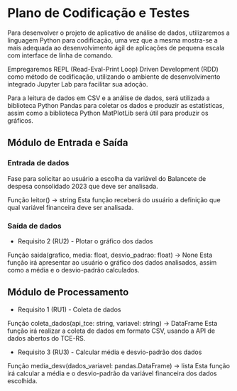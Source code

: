 # Plano de Codificação e Testes

Para desenvolver o projeto de aplicativo de análise de dados, utilizaremos a linguagem Python para codificação, uma vez que a mesma mostra-se a mais adequada ao desenvolvimento ágil de aplicações de pequena escala com interface de linha de comando.

Empregaremos REPL (Read-Eval-Print Loop) Driven Development (RDD) como método de codificação, utilizando o ambiente de desenvolvimento integrado Jupyter Lab para facilitar sua adoção.

Para a leitura de dados em CSV e a análise de dados, será utilizada a biblioteca Python Pandas para coletar os dados e produzir as estatísticas, assim como a biblioteca Python MatPlotLib será útil para produzir os gráficos.


## Módulo de Entrada e Saída

### Entrada de dados

Fase para solicitar ao usuário a escolha da variável do Balancete de despesa consolidado 2023 que deve ser analisada.

Função leitor() -> string
Esta função receberá do usuário a definição que qual variável financeira deve ser analisada.

### Saída de dados

- Requisito 2 (RU2) - Plotar o gráfico dos dados

Função saida(grafico, media: float, desvio_padrao: float) -> None
Esta função irá apresentar ao usuário o gráfico dos dados analisados, assim como a média e o desvio-padrão calculados.


## Módulo de Processamento

- Requisito 1 (RU1) - Coleta de dados

Função coleta_dados(api_tce: string, variavel: string) -> DataFrame
Esta função irá realizar a coleta de dados em formato CSV, usando a API de dados abertos do TCE-RS.

- Requisito 3 (RU3) - Calcular média e desvio-padrão dos dados

Função media_desv(dados_variavel: pandas.DataFrame) -> lista 
Esta função irá calcular a média e o desvio-padrão da variável financeira dos dados escolhida.


